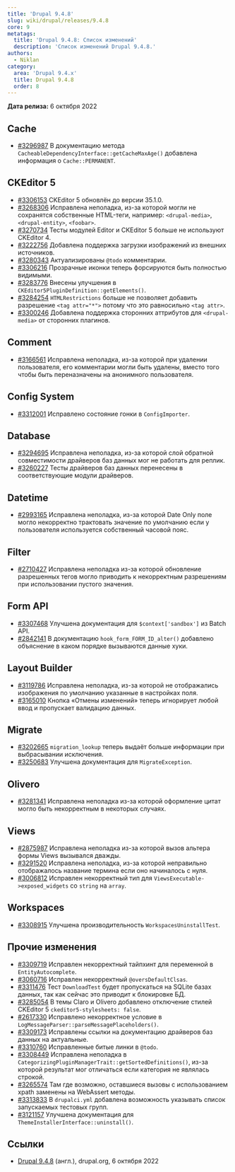 ```yaml
---
title: 'Drupal 9.4.8'
slug: wiki/drupal/releases/9.4.8
core: 9
metatags:
  title: 'Drupal 9.4.8: Список изменений'
  description: 'Список изменений Drupal 9.4.8.'
authors:
  - Niklan
category:
  area: 'Drupal 9.4.x'
  title: Drupal 9.4.8
  order: 8
---
```


**Дата релиза:** 6 октября 2022

## Cache

- [#3296987](https://www.drupal.org/node/3296987) В документацию метода `CacheableDependencyInterface::getCacheMaxAge()` добавлена информация о `Cache::PERMANENT`.

## CKEditor 5

- [#3306153](https://www.drupal.org/node/3306153) CKEditor 5 обновлён до версии 35.1.0.
- [#3268306](https://www.drupal.org/node/3268306) Исправлена неполадка, из-за которой могли не сохранятся
  собственные HTML-теги, например: `<drupal-media>`, `<drupal-entity>`, `<foobar>`.
- [#3270734](https://www.drupal.org/node/3270734) Тесты модулей Editor и CKEditor 5 больше не используют CKEditor 4.
- [#3222756](https://www.drupal.org/node/3222756) Добавлена поддержка загрузки изображений из внешних источников.
- [#3280343](https://www.drupal.org/node/3280343) Актуализированы `@todo` комментарии.
- [#3306216](https://www.drupal.org/node/3306216) Прозрачные иконки теперь форсируются быть полностью видимыми.
- [#3283776](https://www.drupal.org/node/3283776) Внесены улучшения в `CKEditor5PluginDefinition::getElements()`.
- [#3284254](https://www.drupal.org/node/3284254) `HTMLRestrictions` больше не позволяет добавить разрешение `<tag attr="*">` потому что это равносильно `<tag attr>`.
- [#3300246](https://www.drupal.org/node/3300246) Добавлена поддержка сторонних аттрибутов для `<drupal-media>` от сторонних плагинов.

## Comment

- [#3166561](https://www.drupal.org/node/3166561) Исправлена неполадка, из-за которой при удалении пользователя, его комментарии могли быть удалены, вместо того чтобы быть переназначены на анонимного пользователя.

## Config System

- [#3312001](https://www.drupal.org/node/3312001) Исправлено состояние гонки в `ConfigImporter`.

## Database

- [#3294695](https://www.drupal.org/node/3294695) Исправлена неполадка, из-за которой слой обратной совместимости драйверов баз данных мог не работать для реплик.
- [#3260227](https://www.drupal.org/node/3260227) Тесты драйверов баз данных перенесены в соответствующие модули драйверов.

## Datetime

- [#2993165](https://www.drupal.org/node/2993165) Исправлена неполадка, из-за которой Date Only поле могло некорректно трактовать значение по умолчанию если у пользователя используется собственный часовой пояс.

## Filter

- [#2710427](https://www.drupal.org/node/2710427) Исправлена неполадка из-за которой обновление разрешенных тегов могло приводить к некорректным разрешениям при использовании пустого значения.

## Form API

- [#3307468](https://www.drupal.org/node/3307468) Улучшена документация для `$context['sandbox']` из Batch API.
- [#2842141](https://www.drupal.org/node/2842141) В документацию `hook_form_FORM_ID_alter()` добавлено объяснение в каком порядке вызываются данные хуки. 

## Layout Builder

- [#3119786](https://www.drupal.org/node/3119786) Исправлена неполадка, из-за которой не отображались изображения по умолчанию указанные в настройках поля.
- [#3165010](https://www.drupal.org/node/3165010) Кнопка «Отмены изменений» теперь игнорирует любой ввод и пропускает валидацию данных.

## Migrate

- [#3202665](https://www.drupal.org/node/3202665) `migration_lookup` теперь выдаёт больше информации при выбрасывании исключения.
- [#3250683](https://www.drupal.org/node/3250683) Улучшена документация для `MigrateException`.

## Olivero

- [#3281341](https://www.drupal.org/node/3281341) Исправлена неполадка из-за которой оформление цитат могло быть некорректным в некоторых случаях.

## Views

- [#2875987](https://www.drupal.org/node/2875987) Исправлена неполадка из-за которой вызов альтера формы Views вызывался дважды.
- [#3291520](https://www.drupal.org/node/3291520) Исправлена неполадка, из-за которой неправильно отображалось название термина если оно начиналось с нуля.
- [#3006812](https://www.drupal.org/node/3006812) Исправлен некорректный тип для `ViewsExecutable->exposed_widgets` со `string` на `array`.

## Workspaces

- [#3308915](https://www.drupal.org/node/3308915) Улучшена производительность `WorkspacesUninstallTest`.

## Прочие изменения

- [#3309719](https://www.drupal.org/node/3309719) Исправлен некорректный тайпхинт для переменной в `EntityAutocomplete`.
- [#3060716](https://www.drupal.org/node/3060716) Исправлен некорректный `@oversDefaultClsas`.
- [#3311476](https://www.drupal.org/node/3311476) Тест `DownloadTest` будет пропускаться на SQLite базах данных, так как сейчас это приводит к блокировке БД.
- [#3285054](https://www.drupal.org/node/3285054) В темы Claro и Olivero добавлено отключение стилей CKEditor 5 `ckeditor5-stylesheets: false`.
- [#2617330](https://www.drupal.org/node/2617330) Исправлено некорректное условие в `LogMessageParser::parseMessagePlaceholders()`.
- [#3309173](https://www.drupal.org/node/3309173) Исправлены ссылки на документацию драйверов баз данных на актуальные.
- [#3310760](https://www.drupal.org/node/3310760) Исправленные битые линки в `@todo`.
- [#3308449](https://www.drupal.org/node/3308449) Исправлена неполадка в `CategorizingPluginManagerTrait::getSortedDefinitions()`, из-за которой результат мог отличаться если категория не являлась строкой.
- [#3265574](https://www.drupal.org/node/3265574) Там где возможно, оставшиеся вызовы с использованием xpath заменены на WebAssert методы.
- [#3313833](https://www.drupal.org/node/3313833) В `drupalci.yml` добавлена возможность указывать список запускаемых тестовых групп.
- [#3121157](https://www.drupal.org/node/3121157) Улучшена документация для `ThemeInstallerInterface::uninstall()`.

## Ссылки

- [Drupal 9.4.8](https://www.drupal.org/project/drupal/releases/9.4.8) (англ.), drupal.org, 6 октября 2022